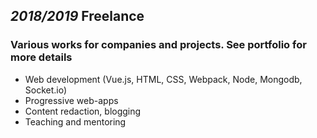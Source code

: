 
## *2018/2019* Freelance
### Various works for companies and projects. See portfolio for more details

- Web development (Vue.js, HTML, CSS, Webpack, Node, Mongodb, Socket.io)
- Progressive web-apps
- Content redaction, blogging
- Teaching and mentoring
